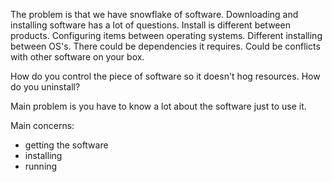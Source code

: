 The problem is that we have snowflake of software. Downloading and installing software has a lot of questions. Install is different between products. Configuring items between operating systems. Different installing between OS's. There could be dependencies it requires. Could be conflicts with other software on your box.

How do you control the piece of software so it doesn't hog resources. How do you uninstall?

Main problem is you have to know a lot about the software just to use it.

Main concerns:
- getting the software
- installing
- running

